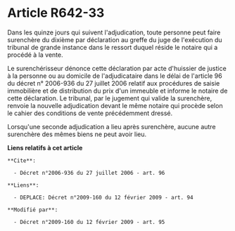 # Article R642-33

Dans les quinze jours qui suivent l'adjudication, toute personne peut faire surenchère du dixième par déclaration au greffe
du juge de l'exécution du tribunal de grande instance dans le ressort duquel réside le notaire qui a procédé à la vente. 

Le surenchérisseur dénonce cette déclaration par acte d'huissier de justice à la personne ou au domicile de l'adjudicataire
dans le délai de l'article 96 du décret n° 2006-936 du 27 juillet 2006 relatif aux procédures de saisie immobilière et de
distribution du prix d'un immeuble et informe le notaire de cette déclaration. Le tribunal, par le jugement qui valide la
surenchère, renvoie la nouvelle adjudication devant le même notaire qui procède selon le cahier des conditions de vente
précédemment dressé. 

Lorsqu'une seconde adjudication a lieu après surenchère, aucune autre surenchère des mêmes biens ne peut avoir lieu.

**Liens relatifs à cet article**

	**Cite**:

	  - Décret n°2006-936 du 27 juillet 2006 - art. 96

	**Liens**:

	  - DEPLACE: Décret n°2009-160 du 12 février 2009 - art. 94

	**Modifié par**:

	  - Décret n°2009-160 du 12 février 2009 - art. 95
